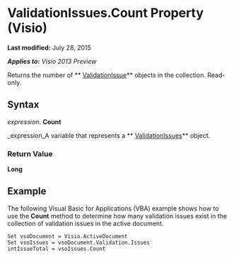 
# ValidationIssues.Count Property (Visio)

 **Last modified:** July 28, 2015

 _**Applies to:** Visio 2013 Preview_

Returns the number of  ** [ValidationIssue](b1e93738-48da-cf68-24ad-dd03f79ad152.md)** objects in the collection. Read-only.


## Syntax

 _expression_. **Count**

 _expression_A variable that represents a  ** [ValidationIssues](13362aa2-7e09-14ed-8aa9-bf2a93edf302.md)** object.


### Return Value

 **Long**


## Example

The following Visual Basic for Applications (VBA) example shows how to use the  **Count** method to determine how many validation issues exist in the collection of validation issues in the active document.


```
Set vsoDocument = Visio.ActiveDocument 
Set vsoIssues = vsoDocument.Validation.Issues
intIssueTotal = vsoIssues.Count
```

